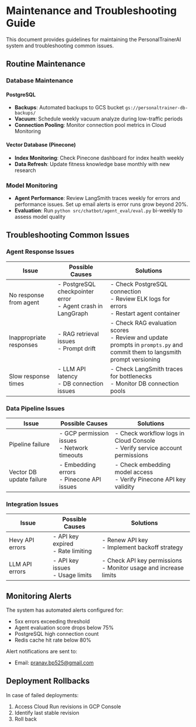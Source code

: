 # Maintenance and Troubleshooting Guide

This document provides guidelines for maintaining the PersonalTrainerAI system and troubleshooting common issues.

## Routine Maintenance

### Database Maintenance

#### PostgreSQL
- **Backups**: Automated backups to GCS bucket `gs://personaltrainer-db-backups/`
- **Vacuum**: Schedule weekly vacuum analyze during low-traffic periods
- **Connection Pooling**: Monitor connection pool metrics in Cloud Monitoring

#### Vector Database (Pinecone)
- **Index Monitoring**: Check Pinecone dashboard for index health weekly
- **Data Refresh**: Update fitness knowledge base monthly with new research

### Model Monitoring

- **Agent Performance**: Review LangSmith traces weekly for errors and performance issues. Set up email alerts is error runs grow beyond 20%.
- **Evaluation**: Run `python src/chatbot/agent_eval/eval.py` bi-weekly to assess model quality

## Troubleshooting Common Issues

### Agent Response Issues

| Issue | Possible Causes | Solutions |
|-------|----------------|-----------|
| No response from agent | - PostgreSQL checkpointer error<br>- Agent crash in LangGraph | - Check PostgreSQL connection<br>- Review ELK logs for errors<br>- Restart agent container |
| Inappropriate responses | - RAG retrieval issues<br>- Prompt drift | - Check RAG evaluation scores<br>- Review and update prompts in `prompts.py` and commit them to langsmith prompt versioning|
| Slow response times | - LLM API latency<br>- DB connection issues | - Check LangSmith traces for bottlenecks<br>- Monitor DB connection pools |

### Data Pipeline Issues

| Issue | Possible Causes | Solutions |
|-------|----------------|-----------|
| Pipeline failure | - GCP permission issues<br>- Network timeouts | - Check workflow logs in Cloud Console<br>- Verify service account permissions |
| Vector DB update failure | - Embedding errors<br>- Pinecone API issues | - Check embedding model access<br>- Verify Pinecone API key validity |

### Integration Issues

| Issue | Possible Causes | Solutions |
|-------|----------------|-----------|
| Hevy API errors | - API key expired<br>- Rate limiting | - Renew API key<br>- Implement backoff strategy |
| LLM API errors | - API key issues<br>- Usage limits | - Check API key permissions<br>- Monitor usage and increase limits |

## Monitoring Alerts

The system has automated alerts configured for:
- 5xx errors exceeding threshold
- Agent evaluation score drops below 75%
- PostgreSQL high connection count
- Redis cache hit rate below 80%

Alert notifications are sent to:
- Email: pranav.bp525@gmail.com

## Deployment Rollbacks

In case of failed deployments:
1. Access Cloud Run revisions in GCP Console
2. Identify last stable revision
3. Roll back
